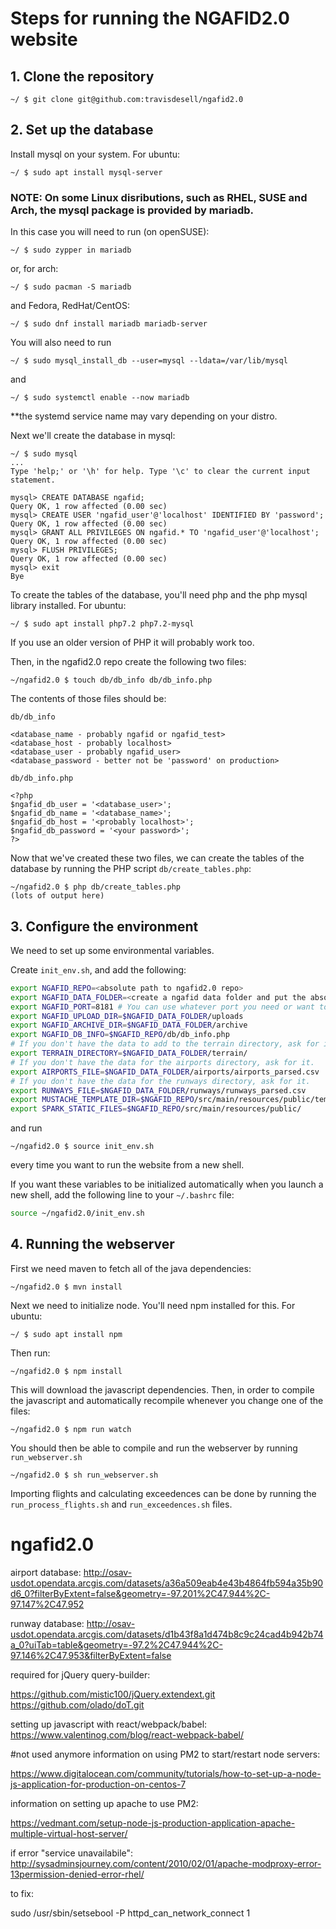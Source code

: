 # Steps for running the NGAFID2.0 website

## 1. Clone the repository
```
~/ $ git clone git@github.com:travisdesell/ngafid2.0
```

## 2. Set up the database
Install mysql on your system. For ubuntu:
```
~/ $ sudo apt install mysql-server
```
### NOTE: On some Linux disributions, such as RHEL, SUSE and Arch, the mysql package is provided by mariadb.
In this case you will need to run (on openSUSE):
```
~/ $ sudo zypper in mariadb
```
or, for arch:
```
~/ $ sudo pacman -S mariadb
```
and Fedora, RedHat/CentOS:
```
~/ $ sudo dnf install mariadb mariadb-server 
```
You will also need to run
```
~/ $ sudo mysql_install_db --user=mysql --ldata=/var/lib/mysql
```
and
```
~/ $ sudo systemctl enable --now mariadb
```
**the systemd service name may vary depending on your distro.

Next we'll create the database in mysql:
```
~/ $ sudo mysql
...
Type 'help;' or '\h' for help. Type '\c' to clear the current input statement.

mysql> CREATE DATABASE ngafid;
Query OK, 1 row affected (0.00 sec)
mysql> CREATE USER 'ngafid_user'@'localhost' IDENTIFIED BY 'password';
Query OK, 1 row affected (0.00 sec)
mysql> GRANT ALL PRIVILEGES ON ngafid.* TO 'ngafid_user'@'localhost';
Query OK, 1 row affected (0.00 sec)
mysql> FLUSH PRIVILEGES;
Query OK, 1 row affected (0.00 sec)
mysql> exit
Bye
```

To create the tables of the database, you'll need php and the php mysql library installed.
For ubuntu:
```
~/ $ sudo apt install php7.2 php7.2-mysql
```
If you use an older version of PHP it will probably work too.


Then, in the ngafid2.0 repo create the following two files:
```
~/ngafid2.0 $ touch db/db_info db/db_info.php
```

The contents of those files should be:

`db/db_info`
```
<database_name - probably ngafid or ngafid_test>
<database_host - probably localhost>
<database_user - probably ngafid_user>
<database_password - better not be 'password' on production>
```

`db/db_info.php`
```
<?php
$ngafid_db_user = '<database_user>';
$ngafid_db_name = '<database_name>';
$ngafid_db_host = '<probably localhost>';
$ngafid_db_password = '<your password>';
?>
```

Now that we've created these two files, we can create the tables of the database by running the
PHP script `db/create_tables.php`:
```
~/ngafid2.0 $ php db/create_tables.php
(lots of output here)
```

## 3. Configure the environment
We need to set up some environmental variables.

Create `init_env.sh`, and add the following:
```bash
export NGAFID_REPO=<absolute path to ngafid2.0 repo>
export NGAFID_DATA_FOLDER=<create a ngafid data folder and put the absolute path here>
export NGAFID_PORT=8181 # You can use whatever port you need or want to use
export NGAFID_UPLOAD_DIR=$NGAFID_DATA_FOLDER/uploads
export NGAFID_ARCHIVE_DIR=$NGAFID_DATA_FOLDER/archive
export NGAFID_DB_INFO=$NGAFID_REPO/db/db_info.php
# If you don't have the data to add to the terrain directory, ask for it.
export TERRAIN_DIRECTORY=$NGAFID_DATA_FOLDER/terrain/
# If you don't have the data for the airports directory, ask for it.
export AIRPORTS_FILE=$NGAFID_DATA_FOLDER/airports/airports_parsed.csv
# If you don't have the data for the runways directory, ask for it.
export RUNWAYS_FILE=$NGAFID_DATA_FOLDER/runways/runways_parsed.csv
export MUSTACHE_TEMPLATE_DIR=$NGAFID_REPO/src/main/resources/public/templates/
export SPARK_STATIC_FILES=$NGAFID_REPO/src/main/resources/public/
```

and run
```
~/ngafid2.0 $ source init_env.sh
```
every time you want to run the website from a new shell.

If you want these variables to be initialized automatically when you launch a new shell,
add the following line to your `~/.bashrc` file:
```bash
source ~/ngafid2.0/init_env.sh
```

## 4. Running the webserver

First we need maven to fetch all of the java dependencies:
```
~/ngafid2.0 $ mvn install
```

Next we need to initialize node. You'll need npm installed for this. For ubuntu:
```
~/ $ sudo apt install npm
```

Then run:
```
~/ngafid2.0 $ npm install
```

This will download the javascript dependencies. Then, in order to compile the javascript
and automatically recompile whenever you change one of the files:
```
~/ngafid2.0 $ npm run watch
```

You should then be able to compile and run the webserver by running `run_webserver.sh`
```
~/ngafid2.0 $ sh run_webserver.sh
```

Importing flights and calculating exceedences can be done by running the `run_process_flights.sh`
and `run_exceedences.sh` files.

# ngafid2.0

airport database:
http://osav-usdot.opendata.arcgis.com/datasets/a36a509eab4e43b4864fb594a35b90d6_0?filterByExtent=false&geometry=-97.201%2C47.944%2C-97.147%2C47.952

runway database:
http://osav-usdot.opendata.arcgis.com/datasets/d1b43f8a1d474b8c9c24cad4b942b74a_0?uiTab=table&geometry=-97.2%2C47.944%2C-97.146%2C47.953&filterByExtent=false


required for jQuery query-builder:

https://github.com/mistic100/jQuery.extendext.git
https://github.com/olado/doT.git


setting up javascript with react/webpack/babel:
https://www.valentinog.com/blog/react-webpack-babel/



#not used anymore
information on using PM2 to start/restart node servers:

https://www.digitalocean.com/community/tutorials/how-to-set-up-a-node-js-application-for-production-on-centos-7

information on setting up apache to use PM2:

https://vedmant.com/setup-node-js-production-application-apache-multiple-virtual-host-server/

if error "service unavailabile":
http://sysadminsjourney.com/content/2010/02/01/apache-modproxy-error-13permission-denied-error-rhel/

to fix:

sudo /usr/sbin/setsebool -P httpd_can_network_connect 1
